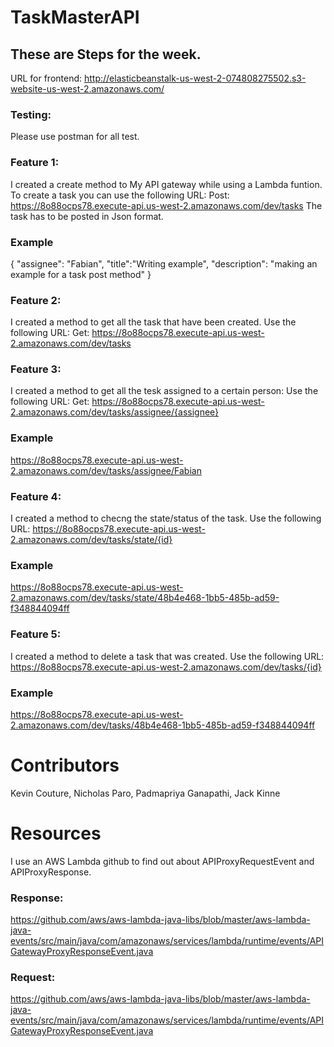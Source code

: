 # TaskMasterAPI

## These are Steps for the week.

URL for frontend:
http://elasticbeanstalk-us-west-2-074808275502.s3-website-us-west-2.amazonaws.com/


### Testing:
Please use postman for all test.

### Feature 1:
I created a create method to My API gateway while using a Lambda funtion.
To create a task you can use the following URL: 
Post:
https://8o88ocps78.execute-api.us-west-2.amazonaws.com/dev/tasks
The task has to be posted in Json format.

### Example 
{
"assignee": "Fabian",
"title":"Writing example",
"description": "making an example for a task post method"
}

### Feature 2:
I created a method to get all the task that have been created.
Use the following URL:
Get:
https://8o88ocps78.execute-api.us-west-2.amazonaws.com/dev/tasks

### Feature 3:
I created a method to get all the tesk assigned to a certain person:
Use the following URL:
Get:
https://8o88ocps78.execute-api.us-west-2.amazonaws.com/dev/tasks/assignee/{assignee}

### Example
https://8o88ocps78.execute-api.us-west-2.amazonaws.com/dev/tasks/assignee/Fabian

### Feature 4: 
I created a method to checng the state/status of the task.
Use the following URL:
https://8o88ocps78.execute-api.us-west-2.amazonaws.com/dev/tasks/state/{id}

### Example
https://8o88ocps78.execute-api.us-west-2.amazonaws.com/dev/tasks/state/48b4e468-1bb5-485b-ad59-f348844094ff

### Feature 5:
I created a method to delete a task that was created.
Use the following URL:
https://8o88ocps78.execute-api.us-west-2.amazonaws.com/dev/tasks/{id}

### Example
https://8o88ocps78.execute-api.us-west-2.amazonaws.com/dev/tasks/48b4e468-1bb5-485b-ad59-f348844094ff

# Contributors

Kevin Couture,
Nicholas Paro,
Padmapriya Ganapathi,
Jack Kinne

# Resources
I use an AWS Lambda github to find out about APIProxyRequestEvent and APIProxyResponse.

### Response: 
https://github.com/aws/aws-lambda-java-libs/blob/master/aws-lambda-java-events/src/main/java/com/amazonaws/services/lambda/runtime/events/APIGatewayProxyResponseEvent.java

### Request: 
https://github.com/aws/aws-lambda-java-libs/blob/master/aws-lambda-java-events/src/main/java/com/amazonaws/services/lambda/runtime/events/APIGatewayProxyResponseEvent.java




